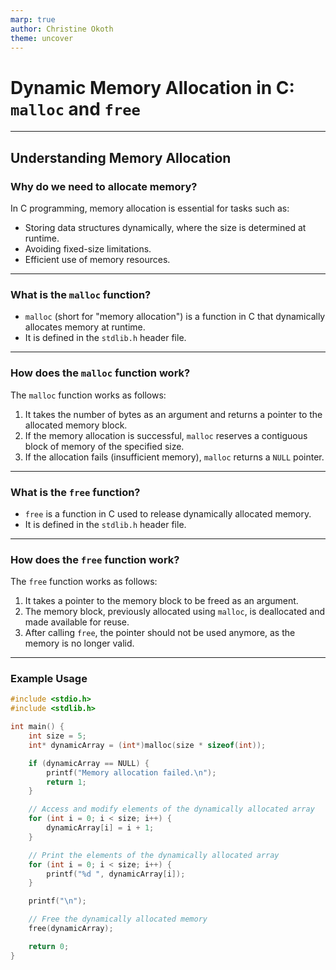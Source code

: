 ```yaml
---
marp: true
author: Christine Okoth
theme: uncover
---
```


# Dynamic Memory Allocation in C: `malloc` and `free`

---

## Understanding Memory Allocation

### Why do we need to allocate memory?

In C programming, memory allocation is essential for tasks such as:

- Storing data structures dynamically, where the size is determined at runtime.
- Avoiding fixed-size limitations.
- Efficient use of memory resources.

---

### What is the `malloc` function?

- `malloc` (short for "memory allocation") is a function in C that dynamically allocates memory at runtime.
- It is defined in the `stdlib.h` header file.

---

### How does the `malloc` function work?

The `malloc` function works as follows:

1. It takes the number of bytes as an argument and returns a pointer to the allocated memory block.
2. If the memory allocation is successful, `malloc` reserves a contiguous block of memory of the specified size.
3. If the allocation fails (insufficient memory), `malloc` returns a `NULL` pointer.

---

### What is the `free` function?

- `free` is a function in C used to release dynamically allocated memory.
- It is defined in the `stdlib.h` header file.

---

### How does the `free` function work?

The `free` function works as follows:

1. It takes a pointer to the memory block to be freed as an argument.
2. The memory block, previously allocated using `malloc`, is deallocated and made available for reuse.
3. After calling `free`, the pointer should not be used anymore, as the memory is no longer valid.

---

### Example Usage

```c
#include <stdio.h>
#include <stdlib.h>

int main() {
    int size = 5;
    int* dynamicArray = (int*)malloc(size * sizeof(int));

    if (dynamicArray == NULL) {
        printf("Memory allocation failed.\n");
        return 1;
    }

    // Access and modify elements of the dynamically allocated array
    for (int i = 0; i < size; i++) {
        dynamicArray[i] = i + 1;
    }

    // Print the elements of the dynamically allocated array
    for (int i = 0; i < size; i++) {
        printf("%d ", dynamicArray[i]);
    }

    printf("\n");

    // Free the dynamically allocated memory
    free(dynamicArray);

    return 0;
}
```
